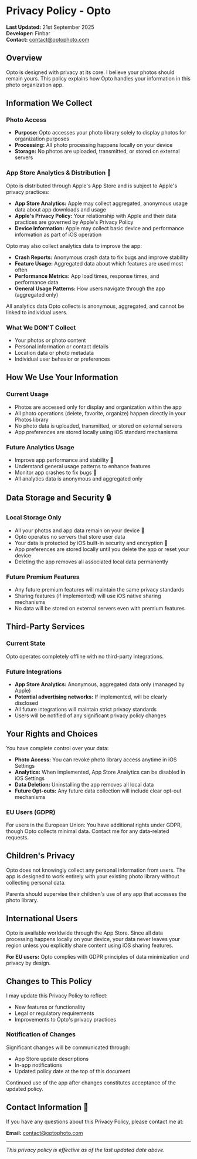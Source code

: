 # Privacy Policy - Opto

**Last Updated:** 21st September 2025  
**Developer:** Finbar  
**Contact:** contact@optophoto.com

## Overview

Opto is designed with privacy at its core. I believe your photos should remain yours. This policy explains how Opto handles your information in this photo organization app.

## Information We Collect

### Photo Access
- **Purpose:** Opto accesses your photo library solely to display photos for organization purposes
- **Processing:** All photo processing happens locally on your device
- **Storage:** No photos are uploaded, transmitted, or stored on external servers

### App Store Analytics & Distribution 📱
Opto is distributed through Apple's App Store and is subject to Apple's privacy practices:

- **App Store Analytics:** Apple may collect aggregated, anonymous usage data about app downloads and usage
- **Apple's Privacy Policy:** Your relationship with Apple and their data practices are governed by Apple's Privacy Policy
- **Device Information:** Apple may collect basic device and performance information as part of iOS operation

Opto may also collect analytics data to improve the app:
- **Crash Reports:** Anonymous crash data to fix bugs and improve stability
- **Feature Usage:** Aggregated data about which features are used most often
- **Performance Metrics:** App load times, response times, and performance data
- **General Usage Patterns:** How users navigate through the app (aggregated only)

All analytics data Opto collects is anonymous, aggregated, and cannot be linked to individual users.

### What We DON'T Collect
- Your photos or photo content
- Personal information or contact details
- Location data or photo metadata
- Individual user behavior or preferences

## How We Use Your Information

### Current Usage
- Photos are accessed only for display and organization within the app
- All photo operations (delete, favorite, organize) happen directly in your Photos library
- No photo data is uploaded, transmitted, or stored on external servers
- App preferences are stored locally using iOS standard mechanisms

### Future Analytics Usage
- Improve app performance and stability 🚀
- Understand general usage patterns to enhance features
- Monitor app crashes to fix bugs 🐛
- All analytics data is anonymous and aggregated only

## Data Storage and Security 🔒

### Local Storage Only
- All your photos and app data remain on your device 📱
- Opto operates no servers that store user data
- Your data is protected by iOS built-in security and encryption 🔐
- App preferences are stored locally until you delete the app or reset your device
- Deleting the app removes all associated local data permanently

### Future Premium Features
- Any future premium features will maintain the same privacy standards
- Sharing features (if implemented) will use iOS native sharing mechanisms
- No data will be stored on external servers even with premium features

## Third-Party Services

### Current State
Opto operates completely offline with no third-party integrations.

### Future Integrations
- **App Store Analytics:** Anonymous, aggregated data only (managed by Apple)
- **Potential advertising networks:** If implemented, will be clearly disclosed
- All future integrations will maintain strict privacy standards
- Users will be notified of any significant privacy policy changes

## Your Rights and Choices

You have complete control over your data:

- **Photo Access:** You can revoke photo library access anytime in iOS Settings
- **Analytics:** When implemented, App Store Analytics can be disabled in iOS Settings  
- **Data Deletion:** Uninstalling the app removes all local data
- **Future Opt-outs:** Any future data collection will include clear opt-out mechanisms

### EU Users (GDPR)
For users in the European Union: You have additional rights under GDPR, though Opto collects minimal data. Contact me for any data-related requests.

## Children's Privacy

Opto does not knowingly collect any personal information from users. The app is designed to work entirely with your existing photo library without collecting personal data.

Parents should supervise their children's use of any app that accesses the photo library.

## International Users

Opto is available worldwide through the App Store. Since all data processing happens locally on your device, your data never leaves your region unless you explicitly share content using iOS sharing features.

**For EU users:** Opto complies with GDPR principles of data minimization and privacy by design.

## Changes to This Policy

I may update this Privacy Policy to reflect:
- New features or functionality
- Legal or regulatory requirements  
- Improvements to Opto's privacy practices

### Notification of Changes
Significant changes will be communicated through:
- App Store update descriptions
- In-app notifications
- Updated policy date at the top of this document

Continued use of the app after changes constitutes acceptance of the updated policy.

## Contact Information 📧

If you have any questions about this Privacy Policy, please contact me at:

**Email:** contact@optophoto.com

---

*This privacy policy is effective as of the last updated date above.*
